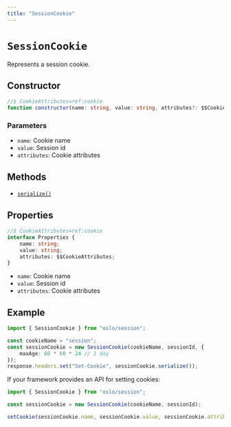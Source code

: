 ```yaml
---
title: "SessionCookie"
---
```


# `SessionCookie`

Represents a session cookie.

## Constructor

```ts
//$ CookieAttributes=ref:cookie
function constructor(name: string, value: string, attributes?: $$CookieAttributes): this;
```

### Parameters

- `name`: Cookie name
- `value`: Session id
- `attributes`: Cookie attributes

## Methods

- [`serialize()`](ref:session/SessionCookie)

## Properties

```ts
//$ CookieAttributes=ref:cookie
interface Properties {
	name: string;
	value: string;
	attributes: $$CookieAttributes;
}
```

- `name`: Cookie name
- `value`: Session id
- `attributes`: Cookie attributes

## Example

```ts
import { SessionCookie } from "oslo/session";

const cookieName = "session";
const sessionCookie = new SessionCookie(cookieName, sessionId, {
	maxAge: 60 * 60 * 24 // 1 day
});
response.headers.set("Set-Cookie", sessionCookie.serialize());
```

If your framework provides an API for setting cookies:

```ts
import { SessionCookie } from "oslo/session";

const sessionCookie = new SessionCookie(cookieName, sessionId);

setCookie(sessionCookie.name, sessionCookie.value, sessionCookie.attributes);
```
